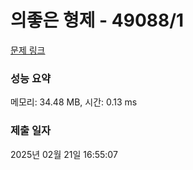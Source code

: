# 의좋은 형제 - 49088/1 

[문제 링크](https://level.goorm.io/exam/49088/%EC%9D%98%EC%A2%8B%EC%9D%80-%ED%98%95%EC%A0%9C/quiz/1) 

### 성능 요약

메모리: 34.48 MB, 시간: 0.13 ms

### 제출 일자

2025년 02월 21일 16:55:07

